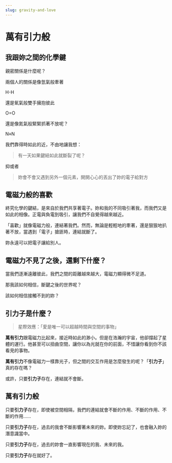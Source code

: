 ```yaml
---
slug: gravity-and-love
---
```


# 萬有引力般

## 我跟妳之間的化學鍵

親密關係是什麼呢？

兩個人的關係是像氫氣般牽著

H-H

還是氧氣般雙手擁抱彼此

O=O

還是像氮氣般緊緊抓著不放呢？

N≡N

我們靠得時如此的近，不由地讓我想：

> 有一天如果鍵結如此就斷裂了呢？

抑或者

> 妳會不會又遇到另外一個元素，開開心心的丟出了妳的電子給對方

## 電磁力般的喜歡

終究化學的鍵結，是來自於我們共享著電子。妳和我的不同吸引著我，而我們又是如此的相像。正電與負電到吸引，讓我們不自覺得越來越近。

「喜歡」就像電磁力般，連結著我們。然而，無論是輕輕地的牽著，還是狠狠地扒著不放，當遇到「電子」搶匪時，連結就斷了。

妳永遠可以把電子讓給別人。

## 電磁力不見了之後，還剩下什麼？

當我們逐漸遠離彼此，我們之間的距離越來越大，電磁力顯得微不足道。

那我該如何相信，斷鍵之後的世界呢？

該如何相信接觸不到的妳？

## 引力子是什麼？

> 星際效應：「愛是唯一可以超越時間與空間的事物」

**萬有引力**跟電磁力比起來，接近時如此的渺小。但是在浩瀚的宇宙，他卻撐起了星體的運行。他甚至可以扭曲空間，讓你以為光就在你的前面，不惜讓你看到你不該看見的事物。

**萬有引力**不像電磁力一樣靠光子，但之間的交互作用是怎麼發生的呢？「**引力子**」真的存在嗎？

或許，只要**引力子**存在，連結就不會斷。

## 萬有引力般

只要**引力子**存在，即使被空間相隔，我們的連結就會不斷的作用、不斷的作用、不斷的作用......

只要**引力子**存在，過去的我會不斷影響著未來的妳。即使妳忘記了，也會融入妳的潛意識當中。

只要**引力子**存在，過去的妳會一直影響現在的我、未來的我。

只要**引力子**存在就好了。

